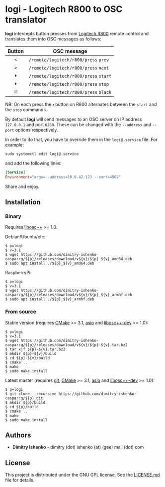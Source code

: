 # logi - Logitech R800 to OSC translator

**logi** intercepts button presses from
[Logitech R800](https://www.logitech.com/en-us/products/presenters/r800-professional-presenter.html)
remote control and translates them into OSC messages as follows:

|Button | OSC message                           |
|:-----:|---------------------------------------|
| ` < ` | `/remote/logitech/r800/press` `prev`  |
| ` > ` | `/remote/logitech/r800/press` `next`  |
| ` 🞂 ` | `/remote/logitech/r800/press` `start` |
| ` 🞂 ` | `/remote/logitech/r800/press` `stop`  |
| ` ⎚ ` | `/remote/logitech/r800/press` `black` |

NB: On each press the ` 🞂 ` button on R800 alternates between the `start` and
the `stop` commands.

By default **logi** will send messages to an OSC server on IP address
`127.0.0.1` and port `6260`. These can be changed with the `--address` and
`--port` options respectively.

In order to do that, you have to override them in the `logi@.service` file. For
example:

```shell
sudo systemctl edit logi@.service
```

and add the following lines:

```ini
[Service]
Environment="args=--address=10.0.42.123 --port=4567"
```

Share and enjoy.

## Installation

### Binary

Requires [libosc++](https://github.com/dimitry-ishenko-cpp/liboscpp) >= 1.0.

Debian/Ubuntu/etc:

```shell
$ p=logi
$ v=3.1
$ wget https://github.com/dimitry-ishenko-casparcg/${p}/releases/download/v${v}/${p}_${v}_amd64.deb
$ sudo apt install ./${p}_${v}_amd64.deb
```

RaspberryPi:

```shell
$ p=logi
$ v=3.1
$ wget https://github.com/dimitry-ishenko-casparcg/${p}/releases/download/v${v}/${p}_${v}_armhf.deb
$ sudo apt install ./${p}_${v}_armhf.deb
```

### From source

Stable version (requires [CMake](https://cmake.org/) >= 3.1,
[asio](https://think-async.com/Asio/) and
[libosc++-dev](https://github.com/dimitry-ishenko-cpp/liboscpp) >= 1.0):

```shell
$ p=logi
$ v=3.1
$ wget https://github.com/dimitry-ishenko-casparcg/${p}/releases/download/v${v}/${p}-${v}.tar.bz2
$ tar xjf ${p}-${v}.tar.bz2
$ mkdir ${p}-${v}/build
$ cd ${p}-${v}/build
$ cmake ..
$ make
$ sudo make install
```

Latest master (requires [git](https://git-scm.com/),
[CMake](https://cmake.org/) >= 3.1, [asio](https://think-async.com/Asio/) and
[libosc++-dev](https://github.com/dimitry-ishenko-cpp/liboscpp) >= 1.0):

```shell
$ p=logi
$ git clone --recursive https://github.com/dimitry-ishenko-casparcg/${p}.git
$ mkdir ${p}/build
$ cd ${p}/build
$ cmake ..
$ make
$ sudo make install
```

## Authors

* **Dimitry Ishenko** - dimitry (dot) ishenko (at) (gee) mail (dot) com

## License

This project is distributed under the GNU GPL license. See the
[LICENSE.md](LICENSE.md) file for details.

